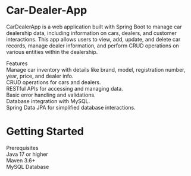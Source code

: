 # Car-Dealer-App

CarDealerApp is a web application built with Spring Boot to manage car dealership data, including information on cars, dealers, and customer interactions. This app allows users to view, add, update, and delete car records, manage dealer information, and perform CRUD operations on various entities within the dealership.

Features <br>
Manage car inventory with details like brand, model, registration number, year, price, and dealer info. <br>
CRUD operations for cars and dealers. <br>
RESTful APIs for accessing and managing data. <br>
Basic error handling and validations. <br>
Database integration with MySQL. <br>
Spring Data JPA for simplified database interactions. <br>

# Getting Started <br>
Prerequisites <br>
Java 17 or higher <br>
Maven 3.6+ <br>
MySQL Database
